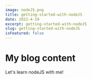 ```yaml
---
image: nodeJS.png
title: getting-started-with-nodeJS
date: 2022-4-19
excerpt: getting-started-with-nodeJS
slug: getting-started-with-nodeJS
isFeatured: false
---
```


# My blog content

Let's learn nodeJS with me!
